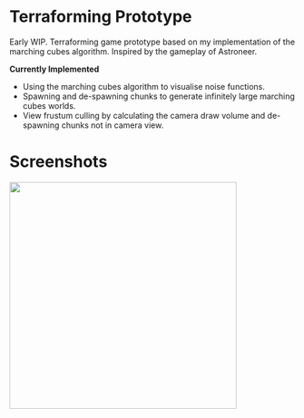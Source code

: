 # Terraforming Prototype
Early WIP. Terraforming game prototype based on my implementation of the marching cubes algorithm. Inspired by the gameplay of Astroneer.

**Currently Implemented**
- Using the marching cubes algorithm to visualise noise functions.
- Spawning and de-spawning chunks to generate infinitely large marching cubes worlds.
- View frustum culling by calculating the camera draw volume and de-spawning chunks not in camera view.


# Screenshots

<img src="https://raw.github.com/akoreman/Terraforming-Game-Prototype/main/Images/Noise.png" width="400">  
